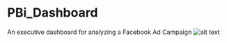 # PBi_Dashboard
An executive dashboard for analyzing a Facebook Ad Campaign
![alt text](https://github.com/wewefuma/PBi_Dashboard/blob/main/Screenshot.jpg?raw=true)
